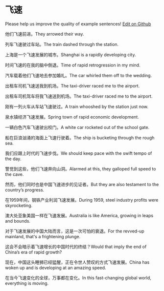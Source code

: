 # 飞速

Please help us improve the quality of example sentences! [Edit on Github](https://github.com/jiyushe/jiyu-example-sentence-source/blob/main/chinese/feisu.md)

<p><span class="chinese">他们飞速前进。</span><span class="english">They arrowed their way.</span></p>

<p><span class="chinese">列车飞速驶过车站。</span><span class="english">The train dashed through the station.</span></p>

<p><span class="chinese">上海是一个飞速发展的城市。</span><span class="english">Shanghai is a rapidly developing city.</span></p>

<p><span class="chinese">时间飞速的在我的脑中倒退。</span><span class="english">Time of rapid retrogression in my mind.</span></p>

<p><span class="chinese">汽车载着他们飞速地去参加婚礼。</span><span class="english">The car whirled them off to the wedding.</span></p>

<p><span class="chinese">出租车司机飞速送我到机场。</span><span class="english">The taxi-driver raced me to the airport.</span></p>

<p><span class="chinese">出租车司机驾车将我飞速送到机场。</span><span class="english">The taxi-driver raced me to the airport.</span></p>

<p><span class="chinese">刚有一列火车从车站飞速驶过。</span><span class="english">A train whooshed by the station just now.</span></p>

<p><span class="chinese">泉水镇经济飞速发展。</span><span class="english">Spring town of rapid economic development.</span></p>

<p><span class="chinese">一辆白色汽车飞速驶出校门。</span><span class="english">A white car rocketed out of the school gate.</span></p>

<p><span class="chinese">船在巨浪汹涌的海面上飞速行驶着。</span><span class="english">The ship is bucketing through the rough sea.</span></p>

<p><span class="chinese">我们应跟上时代的飞速步伐。</span><span class="english">We should keep pace with the swift tempo of the day.</span></p>

<p><span class="chinese">警觉到这些，他们飞速奔向山洞。</span><span class="english">Alarmed at this, they galloped full speed to the cave.</span></p>

<p><span class="chinese">然而，他们同时也是中国飞速进步的见证者。</span><span class="english">But they are also testament to the country’s progress.</span></p>

<p><span class="chinese">在1959年间，钢铁产业利润飞速发展。</span><span class="english">During 1959, steel industry profits were skyrocketing.</span></p>

<p><span class="chinese">澳大处亚象美国一样在飞速发展。</span><span class="english">Australia is like America, growing in leaps and bounds.</span></p>

<p><span class="chinese">对于飞速发展的中国大陆而言，这是一次可怕的衰退。</span><span class="english">For the revved-up mainland, that's a frightening plunge.</span></p>

<p><span class="chinese">这会不会暗示着飞速增长的中国时代的终结？</span><span class="english">Would that imply the end of China’s era of rapid growth?</span></p>

<p><span class="chinese">现在，中国这头睡狮已经猛醒，正在令世人赞叹的方式飞速发展。</span><span class="english">China has woken up and is developing at an amazing speed.</span></p>

<p><span class="chinese">在当今飞速变化的全球，万事都在变化。</span><span class="english">In this fast-changing global world, everything is moving.</span></p>

